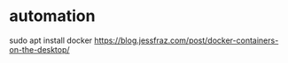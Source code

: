 # automation

sudo apt install docker
https://blog.jessfraz.com/post/docker-containers-on-the-desktop/
